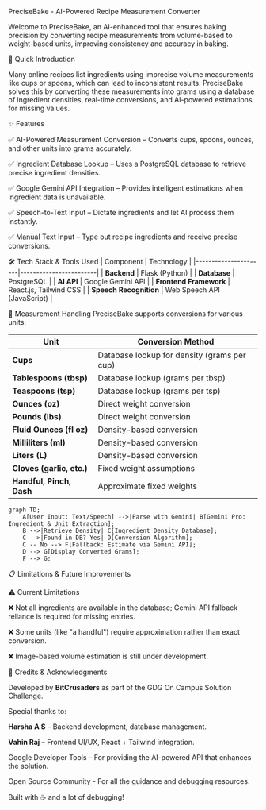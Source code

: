 

PreciseBake - AI-Powered Recipe Measurement Converter

Welcome to PreciseBake, an AI-enhanced tool that ensures baking precision by converting recipe measurements from volume-based to weight-based units, improving consistency and accuracy in baking.

🌟 Quick Introduction

Many online recipes list ingredients using imprecise volume measurements like cups or spoons, which can lead to inconsistent results. PreciseBake solves this by converting these measurements into grams using a database of ingredient densities, real-time conversions, and AI-powered estimations for missing values.

✨ Features

✅ AI-Powered Measurement Conversion – Converts cups, spoons, ounces, and other units into grams accurately.

✅ Ingredient Database Lookup – Uses a PostgreSQL database to retrieve precise ingredient densities.

✅ Google Gemini API Integration – Provides intelligent estimations when ingredient data is unavailable.

✅ Speech-to-Text Input – Dictate ingredients and let AI process them instantly.

✅ Manual Text Input – Type out recipe ingredients and receive precise conversions.

🛠️ Tech Stack & Tools Used
| Component            | Technology              |
|----------------------|------------------------|
| **Backend**         | Flask (Python)          |
| **Database**        | PostgreSQL              |
| **AI API**         | Google Gemini API       |
| **Frontend Framework** | React.js, Tailwind CSS |
| **Speech Recognition** | Web Speech API (JavaScript) |

🔢 Measurement Handling
PreciseBake supports conversions for various units:

| Unit                  | Conversion Method                     |
|-----------------------|--------------------------------------|
| **Cups**             | Database lookup for density (grams per cup) |
| **Tablespoons (tbsp)** | Database lookup (grams per tbsp)    |
| **Teaspoons (tsp)**   | Database lookup (grams per tsp)     |
| **Ounces (oz)**      | Direct weight conversion            |
| **Pounds (lbs)**     | Direct weight conversion            |
| **Fluid Ounces (fl oz)** | Density-based conversion         |
| **Milliliters (ml)** | Density-based conversion            |
| **Liters (L)**       | Density-based conversion            |
| **Cloves (garlic, etc.)** | Fixed weight assumptions       |
| **Handful, Pinch, Dash** | Approximate fixed weights       |

```mermaid
graph TD;
    A[User Input: Text/Speech] -->|Parse with Gemini| B[Gemini Pro: Ingredient & Unit Extraction];
    B -->|Retrieve Density| C[Ingredient Density Database];
    C -->|Found in DB? Yes| D[Conversion Algorithm];
    C -- No --> F[Fallback: Estimate via Gemini API];
    D --> G[Display Converted Grams];
    F --> G;
```


📋 Limitations & Future Improvements

⚠️ Current Limitations

❌ Not all ingredients are available in the database; Gemini API fallback reliance is required for missing entries.

❌ Some units (like "a handful") require approximation rather than exact conversion.

❌ Image-based volume estimation is still under development.

🙌 Credits & Acknowledgments

Developed by **BitCrusaders** as part of the GDG On Campus Solution Challenge.

Special thanks to:

**Harsha A S** – Backend development, database management.

**Vahin Raj** – Frontend UI/UX, React + Tailwind integration.

Google Developer Tools – For providing the AI-powered API that enhances the solution.

Open Source Community - For all the guidance and debugging resources.

Built with ☕ and a lot of debugging!




